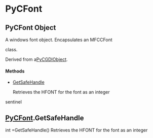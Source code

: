 # PyCFont

## PyCFont Object



A windows font object\.  Encapsulates an MFCCFont



 class\. 

Derived from a[PyCGDIObject](#pycgdiobject)\.

#### Methods


  - [GetSafeHandle](PyCFont.md#pycfontgetsafehandle)

    Retrieves the HFONT for the font as an integer 

sentinel&nbsp;

## [PyCFont](#pycfont)\.GetSafeHandle



int =GetSafeHandle\(\)
Retrieves the HFONT for the font as an integer